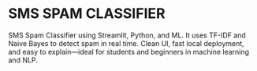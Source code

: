 # SMS SPAM CLASSIFIER
SMS Spam Classifier using Streamlit, Python, and ML. It uses TF-IDF and Naive Bayes to detect spam in real time. Clean UI, fast local deployment, and easy to explain—ideal for students and beginners in machine learning and NLP.
